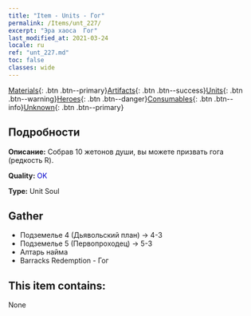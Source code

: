 ```yaml
---
title: "Item - Units - Гог"
permalink: /Items/unt_227/
excerpt: "Эра хаоса  Гог"
last_modified_at: 2021-03-24
locale: ru
ref: "unt_227.md"
toc: false
classes: wide
---
```

 [Materials](/ru/Items/){: .btn .btn--primary}[Artifacts](/ru/Items/Artifacts/){: .btn .btn--success}[Units](/ru/Items/Units/){: .btn .btn--warning}[Heroes](/ru/Items/Heroes/){: .btn .btn--danger}[Consumables](/ru/Items/Consumables/){: .btn .btn--info}[Unknown](/ru/Items/Unknown/){: .btn .btn--primary}

## Подробности
 **Описание:** Собрав 10 жетонов души, вы можете призвать гога (редкость R).

 **Quality:** <span style="color: #0000CD">OK</span>

 **Type:** Unit Soul

## Gather

*    Подземелье 4 (Дьявольский план) -> 4-3 
*    Подземелье 5 (Первопроходец) -> 5-3 
*    Алтарь найма 
*    Barracks Redemption - Гог 

## This item contains:

  None

